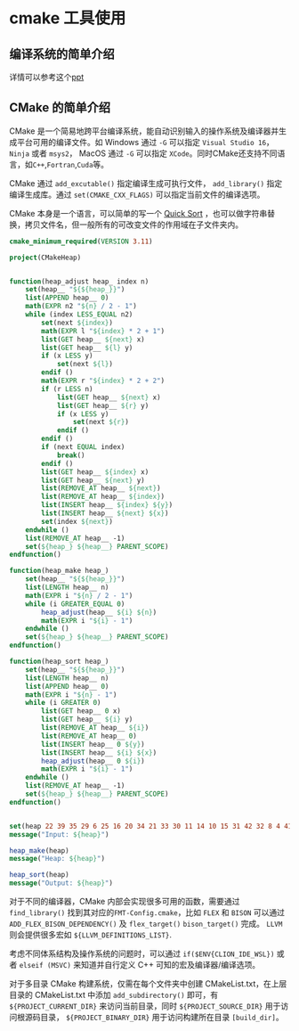 # cmake 工具使用

## 编译系统的简单介绍

详情可以参考这个[ppt](https://www.victoryang00.cn/BuildSystem.pdf)

## CMake 的简单介绍

CMake 是一个简易地跨平台编译系统，能自动识别输入的操作系统及编译器并生成平台可用的编译文件。如 Windows 通过 `-G` 可以指定 `Visual Studio 16`， `Ninja` 或者 `msys2`， MacOS
通过 `-G` 可以指定 `XCode`。同时CMake还支持不同语言，如`C++`,`Fortran`,`Cuda`等。

CMake 通过 `add_excutable()` 指定编译生成可执行文件， `add_library()` 指定编译生成库。通过 `set(CMAKE_CXX_FLAGS)` 可以指定当前文件的编译选项。

CMake 本身是一个语言，可以简单的写一个 [Quick Sort](https://zhuanlan.zhihu.com/p/121079042) ，也可以做字符串替换，拷贝文件名，但一般所有的可改变文件的作用域在子文件夹内。

```cmake
cmake_minimum_required(VERSION 3.11)

project(CMakeHeap)


function(heap_adjust heap_ index n)
    set(heap__ "${${heap_}}")
    list(APPEND heap__ 0)
    math(EXPR n2 "${n} / 2 - 1")
    while (index LESS_EQUAL n2)
        set(next ${index})
        math(EXPR l "${index} * 2 + 1")
        list(GET heap__ ${next} x)
        list(GET heap__ ${l} y)
        if (x LESS y)
            set(next ${l})
        endif ()
        math(EXPR r "${index} * 2 + 2")
        if (r LESS n)
            list(GET heap__ ${next} x)
            list(GET heap__ ${r} y)
            if (x LESS y)
                set(next ${r})
            endif ()
        endif ()
        if (next EQUAL index)
            break()
        endif ()
        list(GET heap__ ${index} x)
        list(GET heap__ ${next} y)
        list(REMOVE_AT heap__ ${next})
        list(REMOVE_AT heap__ ${index})
        list(INSERT heap__ ${index} ${y})
        list(INSERT heap__ ${next} ${x})
        set(index ${next})
    endwhile ()
    list(REMOVE_AT heap__ -1)
    set(${heap_} ${heap__} PARENT_SCOPE)
endfunction()

function(heap_make heap_)
    set(heap__ "${${heap_}}")
    list(LENGTH heap__ n)
    math(EXPR i "${n} / 2 - 1")
    while (i GREATER_EQUAL 0)
        heap_adjust(heap__ ${i} ${n})
        math(EXPR i "${i} - 1")
    endwhile ()
    set(${heap_} ${heap__} PARENT_SCOPE)
endfunction()

function(heap_sort heap_)
    set(heap__ "${${heap_}}")
    list(LENGTH heap__ n)
    list(APPEND heap__ 0)
    math(EXPR i "${n} - 1")
    while (i GREATER 0)
        list(GET heap__ 0 x)
        list(GET heap__ ${i} y)
        list(REMOVE_AT heap__ ${i})
        list(REMOVE_AT heap__ 0)
        list(INSERT heap__ 0 ${y})
        list(INSERT heap__ ${i} ${x})
        heap_adjust(heap__ 0 ${i})
        math(EXPR i "${i} - 1")
    endwhile ()
    list(REMOVE_AT heap__ -1)
    set(${heap_} ${heap__} PARENT_SCOPE)
endfunction()


set(heap 22 39 35 29 6 25 16 20 34 21 33 30 11 14 10 15 31 42 32 8 4 41 18 5 37 24 23 12 27 38 40 13 7 36 19 2 17 1 3 26 9 28)
message("Input: ${heap}")

heap_make(heap)
message("Heap: ${heap}")

heap_sort(heap)
message("Output: ${heap}")
```

对于不同的编译器，CMake 内部会实现很多可用的函数，需要通过 `find_library()` 找到其对应的`FMT-Config.cmake`，比如 `FLEX` 和 `BISON`
可以通过 `ADD_FLEX_BISON_DEPENDENCY()` 及 `flex_target()` `bison_target()` 完成。 `LLVM` 则会提供很多宏如 `${LLVM_DEFINITIONS_LIST}`.

考虑不同体系结构及操作系统的问题时，可以通过 `if($ENV{CLION_IDE_WSL})` 或者 `elseif (MSVC)` 来知道并自行定义 C++ 可知的宏及编译器/编译选项。

对于多目录 CMake 构建系统，仅需在每个文件夹中创建 CMakeList.txt，在上层目录的 CMakeList.txt 中添加 `add_subdirectory()` 即可，有 `${PROJECT_CURRENT_DIR}`
来访问当前目录，同时 `${PROJECT_SOURCE_DIR}` 用于访问根源码目录， `${PROJECT_BINARY_DIR}` 用于访问构建所在目录 `[build_dir]`。